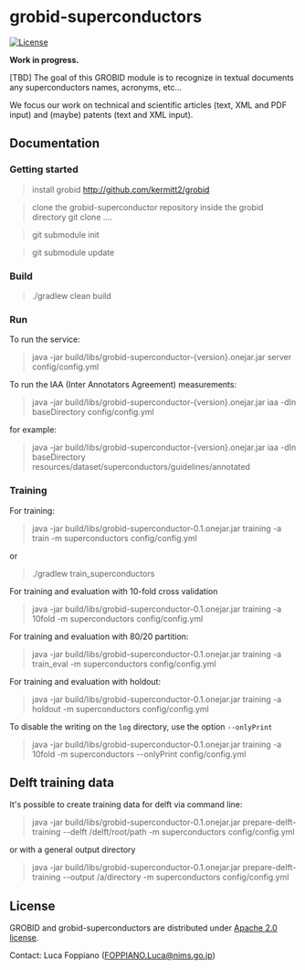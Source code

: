 # grobid-superconductors

[![License](http://img.shields.io/:license-apache-blue.svg)](http://www.apache.org/licenses/LICENSE-2.0.html)

__Work in progress.__

[TBD] 
The goal of this GROBID module is to recognize in textual documents any superconductors names, acronyms, etc... 

We focus our work on technical and scientific articles (text, XML and PDF input) and (maybe) patents (text and XML input). 

## Documentation

### Getting started

> install grobid http://github.com/kermitt2/grobid 

> clone the grobid-superconductor repository inside the grobid directory 
> git clone ....

> git submodule init

> git submodule update 

### Build

> ./gradlew clean build 

### Run
To run the service: 

> java -jar build/libs/grobid-superconductor-{version}.onejar.jar server config/config.yml 

To run the IAA (Inter Annotators Agreement) measurements: 

> java -jar build/libs/grobid-superconductor-{version}.onejar.jar iaa -dIn baseDirectory config/config.yml 

for example: 
> java -jar build/libs/grobid-superconductor-{version}.onejar.jar iaa -dIn baseDirectory resources/dataset/superconductors/guidelines/annotated

### Training

For training: 
> java -jar build/libs/grobid-superconductor-0.1.onejar.jar training -a train -m superconductors config/config.yml

or 

> ./gradlew train_superconductors

For training and evaluation with 10-fold cross validation

> java -jar build/libs/grobid-superconductor-0.1.onejar.jar training -a 10fold -m superconductors config/config.yml

For training and evaluation with 80/20 partition: 
 
> java -jar build/libs/grobid-superconductor-0.1.onejar.jar training -a train_eval -m superconductors config/config.yml

For training and evaluation with holdout: 
 
> java -jar build/libs/grobid-superconductor-0.1.onejar.jar training -a holdout -m superconductors config/config.yml

To disable the writing on the `log` directory, use the option `--onlyPrint`

> java -jar build/libs/grobid-superconductor-0.1.onejar.jar training -a 10fold -m superconductors --onlyPrint config/config.yml


## Delft training data 

It's possible to create training data for delft via command line: 

> java -jar build/libs/grobid-superconductor-0.1.onejar.jar prepare-delft-training --delft /delft/root/path -m superconductors config/config.yml

or with a general output directory 

> java -jar build/libs/grobid-superconductor-0.1.onejar.jar prepare-delft-training --output /a/directory -m superconductors config/config.yml

 
## License

GROBID and grobid-superconductors are distributed under [Apache 2.0 license](http://www.apache.org/licenses/LICENSE-2.0). 

Contact: Luca Foppiano (<FOPPIANO.Luca@nims.go.jp>)
